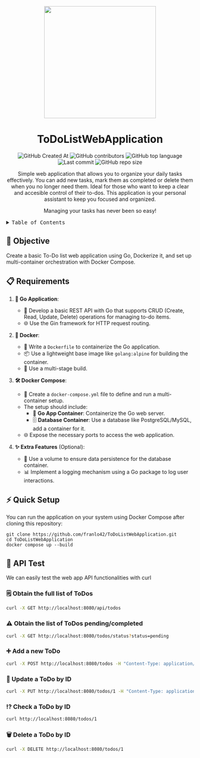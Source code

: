 <div align="center"><a name="readme-top"></a>
  
  <img height="300" src="https://github.com/user-attachments/assets/30a161b1-8813-4fab-a7c0-fcd64c9e3ae0">
  
  # ToDoListWebApplication
  
  ![GitHub Created At](https://img.shields.io/github/created-at/franlo42/ToDoListWebApplication%20?color=%234F1787)
  ![GitHub contributors](https://img.shields.io/github/contributors/franlo42/ToDoListWebApplication?COLOR=%23FF6500)
  ![GitHub top language](https://img.shields.io/github/languages/top/franlo42/ToDoListWebApplication?color=%231230AE)
  ![Last commit](https://img.shields.io/github/last-commit/franlo42/ToDoListWebApplication?color=%23005B41)
  ![GitHub repo size](https://img.shields.io/github/repo-size/franlo42/ToDoListWebApplication?color=%23704264)

  
Simple web application that allows you to organize your daily tasks effectively. You can add new tasks, mark them as completed or delete them when you no longer need them. Ideal for those who want to keep a clear and accesible control of their to-dos. This application is your personal assistant to keep you focused and organized.

Managing your tasks has never been so easy!
</div>

<details>
<summary><kbd>Table of Contents</kbd></summary>

#### ToC

- [Objective](#-objective)
- [Requirements](#-requirements)
- [Quick Setup](#-quick-setup)
- [API Test](#-api-test)
  - [Obtain the full list of ToDos](#-obtain-the-full-list-of-todos)
  - [Obtain the list of ToDos pending/completed](#-obtain-the-list-of-todos-pendingcompleted)
  - [Add a new ToDo](#-add-a-new-todo)
  - [Update a ToDo by ID](#-update-a-todo-by-id)
  - [Check a ToDo by ID](#-check-a-todo-by-id)
  - [Delete a ToDo by ID](#-delete-a-todo-by-id)

</details>

## 🎯 Objective 
Create a basic To-Do list web application using Go, Dockerize it, and set up multi-container orchestration with Docker Compose.

## 📋 Requirements

1. **🦫 Go Application**:
   - 📝 Develop a basic REST API with Go that supports CRUD (Create, Read, Update, Delete) operations for managing to-do items.
   - 🌐 Use the Gin framework for HTTP request routing.

2. **🐳 Docker**:
   - 📄 Write a `Dockerfile` to containerize the Go application.
   - 📦 Use a lightweight base image like `golang:alpine` for building the container.
   - 🔄 Use a multi-stage build.

3. **🛠️ Docker Compose**:
   - 📄 Create a `docker-compose.yml` file to define and run a multi-container setup.
   - The setup should include:
     - 🫙 **Go App Container**: Containerize the Go web server.
     - 🗄️ **Database Container**: Use a database like PostgreSQL/MySQL, add a container for it.
   - 🌐 Expose the necessary ports to access the web application.

4. **✨ Extra Features** (Optional):
   - 💾 Use a volume to ensure data persistence for the database container.
   - 📊 Implement a logging mechanism using a Go package to log user interactions.

## ⚡ Quick Setup

You can run the application on your system using Docker Compose after cloning this repository:

```shell
git clone https://github.com/franlo42/ToDoListWebApplication.git
cd ToDoListWebApplication
docker compose up --build
```

## 💉 API Test

We can easily test the web app API functionalities with curl

### 🗒️ Obtain the full list of ToDos

```bash
curl -X GET http://localhost:8080/api/todos
```

### ⚠️ Obtain the list of ToDos pending/completed

```bash
curl -X GET http://localhost:8080/todos/status?status=pending
```

### ➕ Add a new ToDo

```bash
curl -X POST http://localhost:8080/todos -H "Content-Type: application/json" -d '{"title": "New Task", "status": "pending"}'
```

### 🔄 Update a ToDo by ID

```bash
curl -X PUT http://localhost:8080/todos/1 -H "Content-Type: application/json" -d '{"title": "Updated Task", "status": "completed"}'
```

### ⁉️ Check a ToDo by ID

```bash
curl http://localhost:8080/todos/1
```

### 🗑️ Delete a ToDo by ID

```bash
curl -X DELETE http://localhost:8080/todos/1
```
